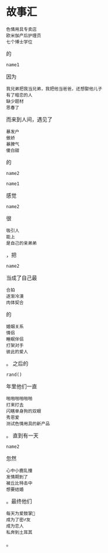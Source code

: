 # 故事汇
```
色情用具专卖店
欧米伽产后护理员
七个博士学位
```
的
```
name1
```
因为
```
我兄弟把我当兄弟，我把他当爸爸，还想娶他儿子
有了暗恋的人
缺少题材
思春了
```
而来到人间，遇见了
```
暴发户
傲娇
暴脾气
傻白甜
```
的
```
name2
```
```
name1
```
感觉
```
name2
```
很
```
吸引人
能上
是自己的亲弟弟
```
，把
```
name2
```
当成了自己最
```
合拍
逐渐冷漠
肉体契合
```
的
```
婚姻关系
情侣
睡眠伴侣
打架对手
彼此的爱人
```
。
之后的
```
rand()  
```
年里他们一直
```
啪啪啪啪啪啪
打来打去
闪瞎单身狗的双眼
秀恩爱
测试色情用具的新产品
```
 。
直到有一天
```
name2
```
忽然
```
心中小鹿乱撞
发情期到了
被丘比特击中
想要结婚
```
。最终他们
```
每天为爱鼓掌👏
成为了密♂友
成为恋人
私奔到土耳其
```
 。
